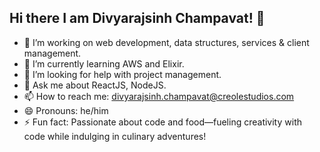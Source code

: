 ## Hi there I am Divyarajsinh Champavat! 👋


- 🔭 I’m working on web development, data structures, services & client management.
- 🌱 I’m currently learning AWS and Elixir.
- 🤔 I’m looking for help with project management. 
- 💬 Ask me about ReactJS, NodeJS.  
- 📫 How to reach me: divyarajsinh.champavat@creolestudios.com
- 😄 Pronouns: he/him
- ⚡ Fun fact: Passionate about code and food—fueling creativity with code while indulging in culinary adventures!

